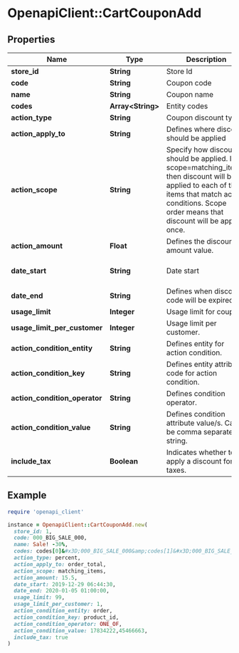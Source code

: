 # OpenapiClient::CartCouponAdd

## Properties

| Name | Type | Description | Notes |
| ---- | ---- | ----------- | ----- |
| **store_id** | **String** | Store Id | [optional] |
| **code** | **String** | Coupon code |  |
| **name** | **String** | Coupon name | [optional] |
| **codes** | **Array&lt;String&gt;** | Entity codes | [optional] |
| **action_type** | **String** | Coupon discount type |  |
| **action_apply_to** | **String** | Defines where discount should be applied |  |
| **action_scope** | **String** | Specify how discount should be applied. If scope&#x3D;matching_items, then discount will be applied to each of the items that match action conditions. Scope order means that discount will be applied once. |  |
| **action_amount** | **Float** | Defines the discount amount value. |  |
| **date_start** | **String** | Date start | [optional][default to &#39;now&#39;] |
| **date_end** | **String** | Defines when discount code will be expired. | [optional] |
| **usage_limit** | **Integer** | Usage limit for coupon. | [optional] |
| **usage_limit_per_customer** | **Integer** | Usage limit per customer. | [optional] |
| **action_condition_entity** | **String** | Defines entity for action condition. | [optional] |
| **action_condition_key** | **String** | Defines entity attribute code for action condition. | [optional] |
| **action_condition_operator** | **String** | Defines condition operator. | [optional] |
| **action_condition_value** | **String** | Defines condition attribute value/s. Can be comma separated string. | [optional] |
| **include_tax** | **Boolean** | Indicates whether to apply a discount for taxes. | [optional][default to false] |

## Example

```ruby
require 'openapi_client'

instance = OpenapiClient::CartCouponAdd.new(
  store_id: 1,
  code: 000_BIG_SALE_000,
  name: Sale! -30%,
  codes: codes[0]&#x3D;000_BIG_SALE_000&amp;codes[1]&#x3D;000_BIG_SALE_001&amp;codes[2]&#x3D;000_BIG_SALE_002,
  action_type: percent,
  action_apply_to: order_total,
  action_scope: matching_items,
  action_amount: 15.5,
  date_start: 2019-12-29 06:44:30,
  date_end: 2020-01-05 01:00:00,
  usage_limit: 99,
  usage_limit_per_customer: 1,
  action_condition_entity: order,
  action_condition_key: product_id,
  action_condition_operator: ONE_OF,
  action_condition_value: 17834222,45466663,
  include_tax: true
)
```

